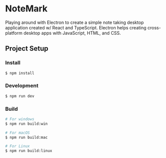 # NoteMark
Playing around with Electron to create a simple note taking desktop application created w/ React and TypeScript. Electron helps creating cross-platform desktop apps with JavaScript, HTML, and CSS.

## Project Setup

### Install

```bash
$ npm install
```

### Development

```bash
$ npm run dev
```

### Build

```bash
# For windows
$ npm run build:win

# For macOS
$ npm run build:mac

# For Linux
$ npm run build:linux
```
